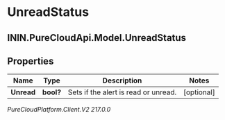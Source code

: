 # UnreadStatus

## ININ.PureCloudApi.Model.UnreadStatus

## Properties

|Name | Type | Description | Notes|
|------------ | ------------- | ------------- | -------------|
| **Unread** | **bool?** | Sets if the alert is read or unread. | [optional] |



_PureCloudPlatform.Client.V2 217.0.0_
